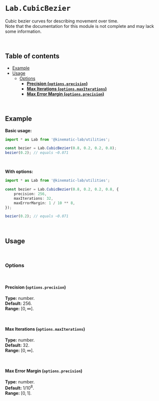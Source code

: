 <br />

# `Lab.CubicBezier` <!-- omit in toc -->

Cubic bezier curves for describing movement over time.<br />
Note that the documentation for this module is not complete and may lack some information.

<br />

## Table of contents <!-- omit in toc -->

-   [Example](#example)
-   [Usage](#usage)
    -   [Options](#options)
        -   [**Precision (`options.precision`)**](#precision-optionsprecision)
        -   [**Max Iterations (`options.maxIterations`)**](#max-iterations-optionsmaxiterations)
        -   [**Max Error Margin (`options.precision`)**](#max-error-margin-optionsprecision)

<br />

## Example

**Basic usage:**

```javascript
import * as Lab from '@kinematic-lab/utilities';

const bezier = Lab.CubicBezier(0.8, 0.2, 0.2, 0.8);
bezier(0.2); // equals ~0.071
```

<br />

**With options:**

```typescript
import * as Lab from '@kinematic-lab/utilities';

const bezier = Lab.CubicBezier(0.8, 0.2, 0.2, 0.8, {
	precision: 256,
	maxIterations: 32,
	maxErrorMargin: 1 / 10 ** 8,
});

bezier(0.2); // equals ~0.071
```

<br />

## Usage

<br />

### Options

<br />

#### **Precision (`options.precision`)**

**Type:** number.<br />
**Default:** $256$.<br />
**Range:** $[0,\infty]$.

<br />

#### **Max Iterations (`options.maxIterations`)**

**Type:** number.<br />
**Default:** $32$.<br />
**Range:** $[0,\infty]$.

<br />

#### **Max Error Margin (`options.precision`)**

**Type:** number.<br />
**Default:** $1 / 10^8$.<br />
**Range:** $[0,1]$.

<br />
